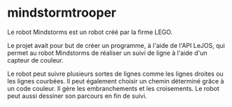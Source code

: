 # mindstormtrooper

Le robot Mindstorms est un robot créé par la firme LEGO.

Le projet avait pour but de créer un programme, à l'aide de l'API LeJOS, qui permet au robot Mindstorms de réaliser un suivi de ligne à l'aide d'un capteur de couleur.

Le robot peut suivre plusieurs sortes de lignes comme les lignes droites ou les lignes courbées. Il peut également choisir un chemin déterminé grâce à un code couleur. Il gère les embranchements et les croisements. Le robot peut aussi dessiner son parcours en fin de suivi.
